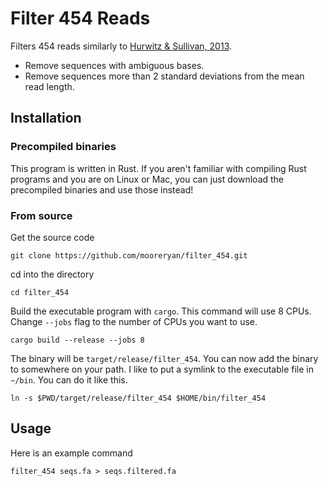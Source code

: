 # Filter 454 Reads

Filters 454 reads similarly to [Hurwitz & Sullivan, 2013](https://doi.org/10.1371/journal.pone.0057355).

- Remove sequences with ambiguous bases.
- Remove sequences more than 2 standard deviations from the mean read length.

## Installation

### Precompiled binaries

This program is written in Rust.  If you aren't familiar with compiling Rust programs and you are on Linux or Mac, you can just download the precompiled binaries and use those instead!

### From source

Get the source code

```
git clone https://github.com/mooreryan/filter_454.git
```

cd into the directory

```
cd filter_454
```

Build the executable program with `cargo`.  This command will use 8 CPUs.  Change `--jobs` flag to the number of CPUs you want to use.

```
cargo build --release --jobs 8
```

The binary will be `target/release/filter_454`.  You can now add the binary to somewhere on your path.  I like to put a symlink to the executable file in `~/bin`.  You can do it like this.

```
ln -s $PWD/target/release/filter_454 $HOME/bin/filter_454
```

## Usage

Here is an example command

```
filter_454 seqs.fa > seqs.filtered.fa
```